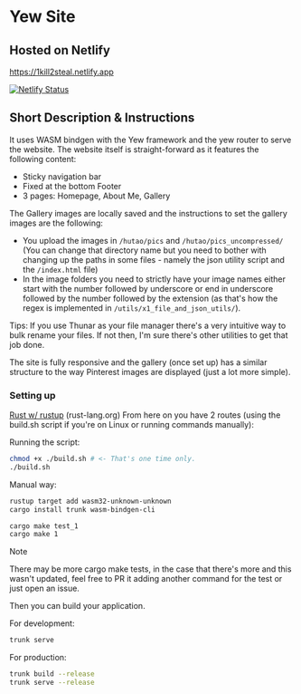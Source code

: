 # Yew Site

## Hosted on Netlify

<https://1kill2steal.netlify.app>

[![Netlify Status](https://api.netlify.com/api/v1/badges/a7cccd56-43ac-49f4-abd7-38c56ba83f18/deploy-status)](https://app.netlify.com/sites/1kill2steal/deploys)

## Short Description & Instructions

It uses WASM bindgen with the Yew framework and the yew router to serve the
website. The website itself is straight-forward as it features the following
content:

- Sticky navigation bar
- Fixed at the bottom Footer
- 3 pages: Homepage, About Me, Gallery

The Gallery images are locally saved and the instructions to set the gallery images are the following:

- You upload the images in `/hutao/pics` and `/hutao/pics_uncompressed/` (You can change that directory name but you need to bother with changing up the paths in some files - namely the json utility script and the `/index.html` file)
- In the image folders you need to strictly have your image names either start with the number followed by underscore or end in underscore followed by the number followed by the extension (as that's how the regex is implemented in `/utils/x1_file_and_json_utils/`).

Tips: If you use Thunar as your file manager there's a very intuitive way to
bulk rename your files. If not then, I'm sure there's other utilities to get
that job done.

The site is fully responsive and the gallery (once set up) has a similar
structure to the way Pinterest images are displayed (just a lot more simple).

### Setting up

[Rust w/ rustup](https://www.rust-lang.org/tools/install) (rust-lang.org)
From here on you have 2 routes (using the build.sh script if you're on Linux or
running commands manually):

Running the script:

```sh
chmod +x ./build.sh # <- That's one time only.
./build.sh
```

Manual way:

```bash
rustup target add wasm32-unknown-unknown
cargo install trunk wasm-bindgen-cli

cargo make test_1
cargo make 1
```

> [!NOTE]
> There may be more cargo make tests, in the case that there's more and this
> wasn't updated, feel free to PR it adding another command for the test or
> just open an issue.

Then you can build your application.

For development:

```bash
trunk serve
```

For production:

```bash
trunk build --release
trunk serve --release
```
